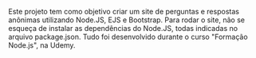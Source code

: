 Este projeto tem como objetivo criar um site de perguntas e respostas 
anônimas utilizando Node.JS, EJS e Bootstrap.
Para rodar o site, não se esqueça de instalar as dependências do Node.JS,
todas indicadas no arquivo package.json.
Tudo foi desenvolvido durante o curso "Formação Node.js", na Udemy.